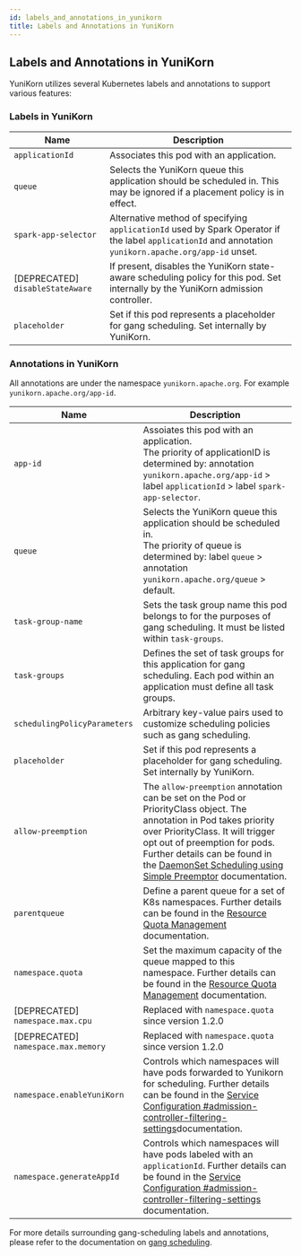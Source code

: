 ```yaml
---
id: labels_and_annotations_in_yunikorn
title: Labels and Annotations in YuniKorn
---
```

<!--
Licensed to the Apache Software Foundation (ASF) under one
or more contributor license agreements.  See the NOTICE file
distributed with this work for additional information
regarding copyright ownership.  The ASF licenses this file
to you under the Apache License, Version 2.0 (the
"License"); you may not use this file except in compliance
with the License.  You may obtain a copy of the License at

  http://www.apache.org/licenses/LICENSE-2.0

Unless required by applicable law or agreed to in writing,
software distributed under the License is distributed on an
"AS IS" BASIS, WITHOUT WARRANTIES OR CONDITIONS OF ANY
KIND, either express or implied.  See the License for the
specific language governing permissions and limitations
under the License.
-->

## Labels and Annotations in YuniKorn
YuniKorn utilizes several Kubernetes labels and annotations to support various features:

### Labels in YuniKorn
| Name                              | Description                                                                                                                                             |
|-----------------------------------|---------------------------------------------------------------------------------------------------------------------------------------------------------|
| `applicationId`                   | Associates this pod with an application.                                                                                                                |
| `queue`                           | Selects the YuniKorn queue this application should be scheduled in. This may be ignored if a placement policy is in effect.                             |
| `spark-app-selector`              | Alternative method of specifying `applicationId` used by Spark Operator if the label `applicationId` and annotation `yunikorn.apache.org/app-id` unset. |
| [DEPRECATED] `disableStateAware`  | If present, disables the YuniKorn state-aware scheduling policy for this pod. Set internally by the YuniKorn admission controller.                      |
| `placeholder`                     | Set if this pod represents a placeholder for gang scheduling. Set internally by YuniKorn.                                                               |

### Annotations in YuniKorn
All annotations are under the namespace `yunikorn.apache.org`. For example `yunikorn.apache.org/app-id`.

| Name                                | Description                                                                                                                                                                                                                                                                                                              |
|-------------------------------------|--------------------------------------------------------------------------------------------------------------------------------------------------------------------------------------------------------------------------------------------------------------------------------------------------------------------------|
| `app-id`                            | Assoiates this pod with an application.<br/>The priority of applicationID is determined by: annotation `yunikorn.apache.org/app-id` > label `applicationId` > label `spark-app-selector`.                                                                                                                                |
| `queue`                             | Selects the YuniKorn queue this application should be scheduled in.<br/>The priority of queue is determined by: label `queue` > annotation `yunikorn.apache.org/queue` > default.                                                                                                                                        |
| `task-group-name`                   | Sets the task group name this pod belongs to for the purposes of gang scheduling. It must be listed within `task-groups`.                                                                                                                                                                                                |
| `task-groups`                       | Defines the set of task groups for this application for gang scheduling. Each pod within an application must define all task groups.                                                                                                                                                                                     |
| `schedulingPolicyParameters`        | Arbitrary key-value pairs used to customize scheduling policies such as gang scheduling.                                                                                                                                                                                                                                 |
| `placeholder`                       | Set if this pod represents a placeholder for gang scheduling. Set internally by YuniKorn.                                                                                                                                                                                                                                |
| `allow-preemption`                  | The `allow-preemption` annotation can be set on the Pod or PriorityClass object. The annotation in Pod takes priority over PriorityClass. It will trigger opt out of preemption for pods. Further details can be found in the [DaemonSet Scheduling using Simple Preemptor](./../design/simple_preemptor) documentation. |
| `parentqueue`                       | Define a parent queue for a set of K8s namespaces. Further details can be found in the [ Resource Quota Management](resource_quota_management#parent-queue-mapping-for-namespaces) documentation.                                                                                                                        |
| `namespace.quota`                   | Set the maximum capacity of the queue mapped to this namespace. Further details can be found in the [ Resource Quota Management](resource_quota_management#namespace-quota) documentation.                                                                                                                               |
| [DEPRECATED] `namespace.max.cpu`    | Replaced with ``namespace.quota`` since version 1.2.0                                                                                                                                                                                                                                                                    |
| [DEPRECATED] `namespace.max.memory` | Replaced with `namespace.quota` since version 1.2.0                                                                                                                                                                                                                                                                      |
| `namespace.enableYuniKorn`          | Controls which namespaces will have pods forwarded to Yunikorn for scheduling. Further details can be found in the [Service Configuration #admission-controller-filtering-settings](service_config#admission-controller-filtering-settings)documentation.                                                                |
| `namespace.generateAppId`           | Controls which namespaces will have pods labeled with an `applicationId`. Further details can be found in the [Service Configuration #admission-controller-filtering-settings](service_config#admission-controller-filtering-settings) documentation.                                                                    |

For more details surrounding gang-scheduling labels and annotations, please refer to the documentation on [gang scheduling](user_guide/gang_scheduling.md).
